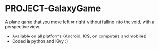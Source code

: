 # PROJECT-GalaxyGame
A plane game that you move left or right without falling into the void, with a perspective view. 
- Available on all platforms (Android, IOS, on computers and mobiles)
- Coded in python and Kivy :)
